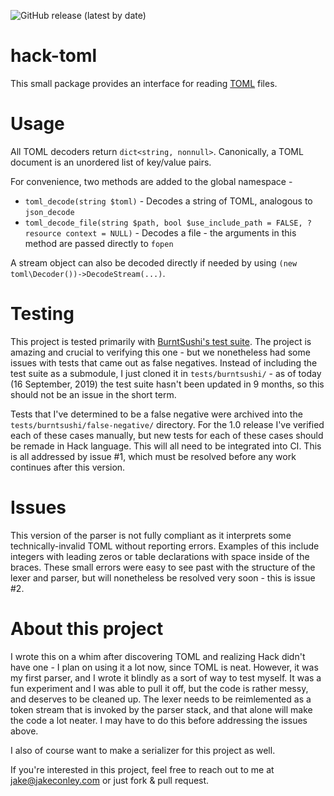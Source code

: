 ![GitHub release (latest by date)](https://img.shields.io/github/v/release/jacobconley/hack-toml)

hack-toml
====

This small package provides an interface for reading [TOML](https://github.com/toml-lang/toml) files.  


Usage
====

All TOML decoders return `dict<string, nonnull>`.  Canonically, a TOML document is an unordered list of key/value pairs.  

For convenience, two methods are added to the global namespace - 

- `toml_decode(string $toml)` - Decodes a string of TOML, analogous to `json_decode` 
- `toml_decode_file(string $path, bool $use_include_path = FALSE, ?resource context = NULL)` - Decodes a file - the arguments in this method are passed directly to `fopen`

A stream object can also be decoded directly if needed by using `(new toml\Decoder())->DecodeStream(...)`.  


Testing
===

This project is tested primarily with [BurntSushi's test suite](https://github.com/BurntSushi/toml-test).  The project is amazing and crucial to verifying this one - but we nonetheless had some issues with tests that came out as false negatives.  Instead of including the test suite as a submodule, I just cloned it in `tests/burntsushi/` - as of today (16 September, 2019) the test suite hasn't been updated in 9 months, so this should not be an issue in the short term.  

Tests that I've determined to be a false negative were archived into the `tests/burntsushi/false-negative/` directory. For the 1.0 release I've verified each of these cases manually, but new tests for each of these cases should be remade in Hack language.  This will all need to be integrated into CI.  This is all addressed by issue #1, which must be resolved before any work continues after this version.  


Issues
===

This version of the parser is not fully compliant as it interprets some technically-invalid TOML without reporting errors.  Examples of this include integers with leading zeros or table declarations with space inside of the braces.  These small errors were easy to see past with the structure of the lexer and parser, but will nonetheless be resolved very soon - this is issue #2.  


About this project
====

I wrote this on a whim after discovering TOML and realizing Hack didn't have one - I plan on using it a lot now, since TOML is neat.  However, it was my first parser, and I wrote it blindly as a sort of way to test myself. It was a fun experiment and I was able to pull it off, but the code is rather messy, and deserves to be cleaned up.  The lexer needs to be reimlemented as a token stream that is invoked by the parser stack, and that alone will make the code a lot neater.  I may have to do this before addressing the issues above.  

I also of course want to make a serializer for this project as well.  

If you're interested in this project, feel free to reach out to me at jake@jakeconley.com or just fork & pull request.  